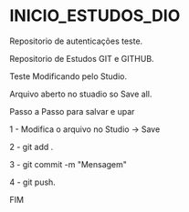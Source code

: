 # INICIO_ESTUDOS_DIO
Repositorio de autenticações teste.

Repositorio de Estudos GIT e GITHUB.

Teste Modificando pelo Studio.

Arquivo aberto no stuadio so Save all.

Passo a Passo para salvar e upar

1 - Modifica o arquivo no Studio -> Save

2 - git add .

3 - git commit -m "Mensagem"

4 - git push.

FIM